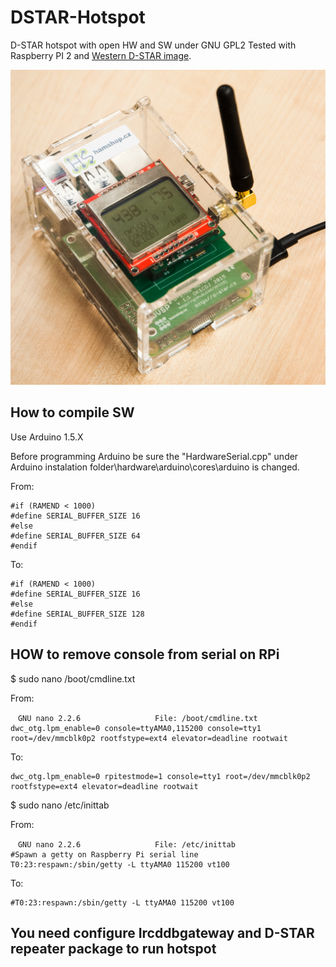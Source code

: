# DSTAR-Hotspot
D-STAR hotspot with open HW and SW under GNU GPL2
Tested with Raspberry PI 2 and [Western D-STAR image](http://www.westerndstar.co.uk/html/downloads.html).

![hotspot](https://raw.githubusercontent.com/ok1cdj/dstar-hotspot/master/pics/hotspot.jpg)

## How to compile SW

Use Arduino 1.5.X

Before programming Arduino be sure the "HardwareSerial.cpp" under Arduino instalation folder\hardware\arduino\cores\arduino is changed.

From:
```
#if (RAMEND < 1000)
#define SERIAL_BUFFER_SIZE 16
#else
#define SERIAL_BUFFER_SIZE 64
#endif
```

To:
```
#if (RAMEND < 1000)
#define SERIAL_BUFFER_SIZE 16
#else
#define SERIAL_BUFFER_SIZE 128
#endif

```
## HOW to remove console from serial on RPi

$ sudo nano /boot/cmdline.txt

From:
```
　GNU nano 2.2.6　　　　　　　　　　File: /boot/cmdline.txt
dwc_otg.lpm_enable=0 console=ttyAMA0,115200 console=tty1 root=/dev/mmcblk0p2 rootfstype=ext4 elevator=deadline rootwait 
```
To:
```
dwc_otg.lpm_enable=0 rpitestmode=1 console=tty1 root=/dev/mmcblk0p2 rootfstype=ext4 elevator=deadline rootwait
```

$ sudo nano /etc/inittab

From:
```
　GNU nano 2.2.6　　　　　　　　　　File: /etc/inittab
#Spawn a getty on Raspberry Pi serial line
T0:23:respawn:/sbin/getty -L ttyAMA0 115200 vt100
```
To:
```
#T0:23:respawn:/sbin/getty -L ttyAMA0 115200 vt100
```

## You need configure Ircddbgateway and D-STAR repeater package  to run hotspot

